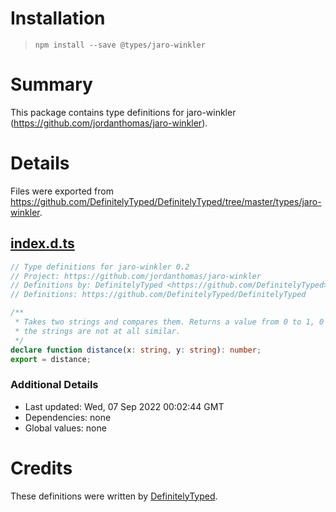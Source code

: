 # Installation
> `npm install --save @types/jaro-winkler`

# Summary
This package contains type definitions for jaro-winkler (https://github.com/jordanthomas/jaro-winkler).

# Details
Files were exported from https://github.com/DefinitelyTyped/DefinitelyTyped/tree/master/types/jaro-winkler.
## [index.d.ts](https://github.com/DefinitelyTyped/DefinitelyTyped/tree/master/types/jaro-winkler/index.d.ts)
````ts
// Type definitions for jaro-winkler 0.2
// Project: https://github.com/jordanthomas/jaro-winkler
// Definitions by: DefinitelyTyped <https://github.com/DefinitelyTyped>
// Definitions: https://github.com/DefinitelyTyped/DefinitelyTyped

/**
 * Takes two strings and compares them. Returns a value from 0 to 1, 0 meaning that
 * the strings are not at all similar.
 */
declare function distance(x: string, y: string): number;
export = distance;

````

### Additional Details
 * Last updated: Wed, 07 Sep 2022 00:02:44 GMT
 * Dependencies: none
 * Global values: none

# Credits
These definitions were written by [DefinitelyTyped](https://github.com/DefinitelyTyped).
